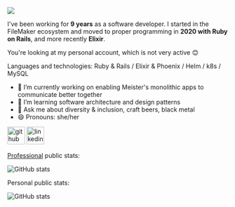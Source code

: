 ![](https://github.com/eolchsnof/eolchsnof/assets/14125186/e2cec168-d606-4b7c-a6fb-7b74720017e4)

I've been working for **9 years** as a software developer. I started in the FileMaker ecosystem and moved to proper programming in **2020 with Ruby on Rails**, and more recently **Elixir**.

You're looking at my personal account, which is not very active 😊

Languages and technologies: Ruby & Rails / Elixir & Phoenix / Helm / k8s / MySQL

- 🔭 I’m currently working on enabling Meister's monolithic apps to communicate better together 
- 🌱 I’m learning software architecture and design patterns 
- 💬 Ask me about diversity & inclusion, craft beers, black metal 
- 😄 Pronouns: she/her 


[<img src='https://cdn.jsdelivr.net/npm/simple-icons@3.0.1/icons/github.svg' alt='github' height='40'>](https://github.com/chloe-meister)  [<img src='https://cdn.jsdelivr.net/npm/simple-icons@3.0.1/icons/linkedin.svg' alt='linkedin' height='40'>](https://www.linkedin.com/in/chloefons/)  

[Professional](https://github.com/chloe-meister) public stats:

![GitHub stats](https://github-readme-stats.vercel.app/api?username=chloe-meister&show_icons=true&count_private=true)  

Personal public stats:

![GitHub stats](https://github-readme-stats.vercel.app/api?username=eolchsnof&show_icons=true&count_private=true)  
